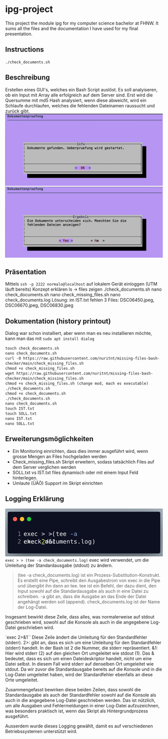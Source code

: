 # ipg-project

This project the module ipg for my computer science bachelor at FHNW.
It sums all the files and the documentation I have used for my final presentation.

## Instructions
`./check_documents.sh`

## Beschreibung
Erstellen eines GUI's, welches ein Bash Script auslöst. Es soll analyiseren, ob ein Input mit Array alle erfolgreich auf dem Server sind. Erst wird die Quersumme mit md5 Hash analysiert, wenn diese abweicht, wird ein Schlaufe durchlaufen, welches die fehlenden Dateinamen raussucht und zurück gibt.
![Step 1](/Step1.png)
![Step 2](/Step2.png)

## Präsentation
Mittels `ssh -p 2222 normalo@localhost` auf lokalem Gerät einloggen (UTM läuft bereits)
Konzept erklären
ls -> files zeigen
./check_documents.sh
nano check_documents.sh
nano check_missing_files.sh
nano check_documents.log
Lösung: im IST.txt fehlen 3 Files: DSC06450.jpeg, DSC06670.jpeg, DSC06830.jpeg

## Dokumentation (history printout)
Dialog war schon installiert, aber wenn man es neu installieren möchte, kann man das mit `sudo apt install dialog`
```
touch check_documents.sh
nano check_documents.sh
curl -O https://raw.githubusercontent.com/nuritnt/missing-files-bash-checker/main/check_missing_files.sh
chmod +x check_missing_files.sh
wget https://raw.githubusercontent.com/nuritnt/missing-files-bash-checker/main/check_missing_files.sh
chmod +x check_missing_files.sh (change mod, mach es executable)
./check_documents.sh
chmod +x check_documents.sh
./check_documents.sh
nano check_documents.sh
touch IST.txt
touch SOLL.txt
nano IST.txt
nano SOLL.txt
```

## Erweiterungsmöglichkeiten
- Ein Monitoring einrichten, dass dies immer ausgeführt wird, wenn grosse Mengen an Files hochgeladen werden
- Check_missing_files.sh Skript erweitern, sodass tatsächlich Files auf dem Server verglichen werden
- SOLL.txt vs IST.txt files dynamisch oder mit einem Input Feld hinterlegen.
- Umlaute (ÜÄÖ) Support im Skript einrichten


## Logging Erklärung
![Screenshot Logging Code](/Logging.png)
`exec > > (tee -a check_documents.log)`
exec wird verwendet, um die Umleitung der Standardausgabe (stdout) zu ändern.
>(tee -a check_documents.log) ist ein Prozess-Substitution-Konstrukt. Es erstellt eine Pipe, schreibt den Ausgabestrom von exec in die Pipe und übergibt ihn dann an tee.
tee ist ein Befehl, der dazu dient, den Input sowohl auf die Standardausgabe als auch in eine Datei zu schreiben.
-a gibt an, dass die Ausgabe an das Ende der Datei angehängt werden soll (append).
check_documents.log ist der Name der Log-Datei.

Insgesamt bewirkt diese Zeile, dass alles, was normalerweise auf stdout geschrieben wird, sowohl auf die Konsole als auch in die angegebene Log-Datei geschrieben wird.

`exec 2>&1``
Diese Zeile ändert die Umleitung für den Standardfehler (stderr).
2>: gibt an, dass es sich um eine Umleitung für den Standardfehler (stderr) handelt. In der Bash ist 2 die Nummer, die stderr repräsentiert.
&1: Hier wird stderr (2) auf den gleichen Ort umgeleitet wie stdout (1). Das & bedeutet, dass es sich um einen Dateideskriptor handelt, nicht um eine Datei selbst. In diesem Fall wird stderr auf denselben Ort umgeleitet wie stdout.
Da wir zuvor die Standardausgabe bereits auf die Konsole und in die Log-Datei umgeleitet haben, wird der Standardfehler ebenfalls an diese Orte umgeleitet.

Zusammengefasst bewirken diese beiden Zeilen, dass sowohl die Standardausgabe als auch der Standardfehler sowohl auf die Konsole als auch in die angegebene Log-Datei geschrieben werden. Das ist nützlich, um alle Ausgaben und Fehlermeldungen in einer Log-Datei aufzuzeichnen, was besonders praktisch ist, wenn das Skript als Hintergrundprozess ausgeführt.

Ausserdem wurde dieses Logging gewählt, damit es auf verschiedenen Betriebssystemen unterstützt wird.
